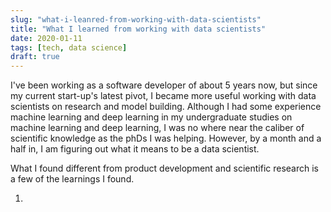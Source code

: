 ```yaml
---
slug: "what-i-leanred-from-working-with-data-scientists"
title: "What I learned from working with data scientists"
date: 2020-01-11
tags: [tech, data science]
draft: true
---
```


I've been working as a software developer of about 5 years now, but
since my current start-up's latest pivot, I became more useful working
with data scientists on research and model building. Although I had some
experience machine learning and deep learning in my undergraduate studies
on machine learning and deep learning, I was no where near the caliber
of scientific knowledge as the phDs I was helping. However, by a month
and a half in, I am figuring out what it means to be a data scientist.

What I found different from product development and scientific research
is a few of the learnings I found.

1.
